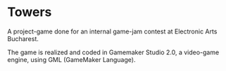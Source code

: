 # Towers
A project-game done for an internal game-jam contest at Electronic Arts Bucharest.

The game is realized and coded in Gamemaker Studio 2.0, a video-game engine, using GML (GameMaker Language).
